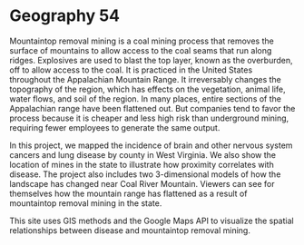 # Geography 54
Mountaintop removal mining is a coal mining process that removes the surface of mountains to allow access to the coal seams that run along ridges. Explosives are used to blast the top layer, known as the overburden, off to allow access to the coal. It is practiced in the United States throughout the Appalachian Mountain Range. It irreversably changes the topography of the region, which has effects on the vegetation, animal life, water flows, and soil of the region. In many places, entire sections of the Appalachian range have been flattened out. But companies tend to favor the process because it is cheaper and less high risk than underground mining, requiring fewer employees to generate the same output.

In this project, we mapped the incidence of brain and other nervous system cancers and lung disease by county in West Virginia. We also show the location of mines in the state to illustrate how proximity correlates with disease. The project also includes two 3-dimensional models of how the landscape has changed near Coal River Mountain. Viewers can see for themselves how the mountain range has flattened as a result of mountaintop removal mining in the state.

This site uses GIS methods and the Google Maps API to visualize the spatial relationships between disease and mountaintop removal mining.
